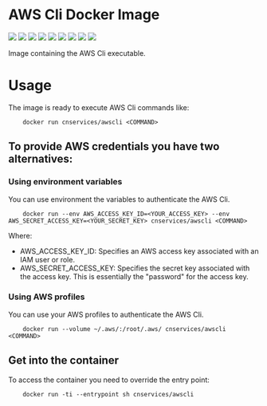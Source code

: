 # AWS Cli Docker Image 

[![](https://img.shields.io/docker/pulls/cnservices/awscli)](https://hub.docker.com/r/cnservices/awscli/)
[![](hhttps://img.shields.io/docker/build/cnservices/awscli)](https://hub.docker.com/r/cnservices/awscli/)
[![](https://img.shields.io/docker/automated/cnservices/awscli)](https://hub.docker.com/r/cnservices/awscli/)
[![](https://img.shields.io/docker/stars/cnservices/awscli)](https://hub.docker.com/r/cnservices/awscli/)
[![](https://img.shields.io/github/license/cn-docker/awscli)](https://github.com/cn-docker/awscli)
[![](https://img.shields.io/github/issues/cn-docker/awscli)](https://github.com/cn-docker/awscli)
[![](https://img.shields.io/github/issues-closed/cn-docker/awscli)](https://github.com/cn-docker/awscli)
[![](https://img.shields.io/github/languages/code-size/cn-docker/awscli)](https://github.com/cn-docker/awscli)
[![](https://img.shields.io/github/repo-size/cn-docker/awscli)](https://github.com/cn-docker/awscli)

Image containing the AWS Cli executable.

# Usage

The image is ready to execute AWS Cli commands like:

        docker run cnservices/awscli <COMMAND>

## To provide AWS credentials you have two alternatives:

### Using environment variables

You can use environment the variables to authenticate the AWS Cli.

        docker run --env AWS_ACCESS_KEY_ID=<YOUR_ACCESS_KEY> --env AWS_SECRET_ACCESS_KEY=<YOUR_SECRET_KEY> cnservices/awscli <COMMAND>

Where:
- AWS_ACCESS_KEY_ID: Specifies an AWS access key associated with an IAM user or role.
- AWS_SECRET_ACCESS_KEY: Specifies the secret key associated with the access key. This is essentially the "password" for the access key.

### Using AWS profiles

You can use your AWS profiles to authenticate the AWS Cli.

        docker run --volume ~/.aws/:/root/.aws/ cnservices/awscli <COMMAND>

## Get into the container

To access the container you need to override the entry point:

        docker run -ti --entrypoint sh cnservices/awscli
